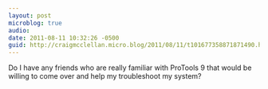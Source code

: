 ```yaml
---
layout: post
microblog: true
audio: 
date: 2011-08-11 10:32:26 -0500
guid: http://craigmcclellan.micro.blog/2011/08/11/t101677358871871490.html
---
```

Do I have any friends who are really familiar with ProTools 9 that would be willing to come over and help my troubleshoot my system?
